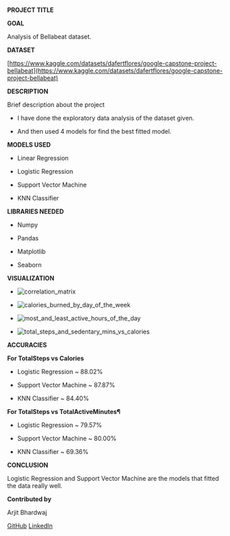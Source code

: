 **PROJECT TITLE**

**GOAL**

Analysis of Bellabeat dataset.

**DATASET**

[https://www.kaggle.com/datasets/dafertflores/google-capstone-project-bellabeat](https://www.kaggle.com/datasets/dafertflores/google-capstone-project-bellabeat)

**DESCRIPTION**

Brief description about the project

- I have done the exploratory data analysis of the dataset given. 

- And then used 4 models for find the best fitted model.


**MODELS USED**

- Linear Regression

- Logistic Regression

- Support Vector Machine

- KNN Classifier

**LIBRARIES NEEDED**

- Numpy

- Pandas

- Matplotlib

- Seaborn

**VISUALIZATION**

- ![correlation_matrix](https://github.com/BhardwajArjit/ML-Crate/assets/109625851/aed18b01-5608-4d18-933d-83e872780a8c)

- ![calories_burned_by_day_of_the_week](https://github.com/BhardwajArjit/ML-Crate/assets/109625851/9893a616-bad1-48e4-9739-1ff8f7692e74)

- ![most_and_least_active_hours_of_the_day](https://github.com/BhardwajArjit/ML-Crate/assets/109625851/cfb3c063-aa46-4fa4-9eba-f0bc03ddafba)

- ![total_steps_and_sedentary_mins_vs_calories](https://github.com/BhardwajArjit/ML-Crate/assets/109625851/f3d656c6-1c4f-476a-8c45-ce6a8b103a89)


**ACCURACIES**

**For TotalSteps vs Calories**


- Logistic Regression ~ 88.02%

- Support Vector Machine ~ 87.87%

- KNN Classifier ~ 84.40%

**For TotalSteps vs TotalActiveMinutes¶**

- Logistic Regression ~ 79.57%

- Support Vector Machine ~ 80.00%

- KNN Classifier ~ 69.36%

**CONCLUSION**

Logistic Regression and Support Vector Machine are the models that fitted the data really well.

**Contributed by**

Arjit Bhardwaj

[GitHub](https://github.com/BhardwajArjit)   [LinkedIn](https://www.linkedin.com/in/arjit-bhardwaj-980a46227)

